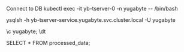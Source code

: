 Connect to DB
kubectl exec -it yb-tserver-0 -n yugabyte -- /bin/bash

ysqlsh -h yb-tserver-service.yugabyte.svc.cluster.local -U yugabyte

\c yugabyte;
\dt

SELECT * FROM processed_data;
